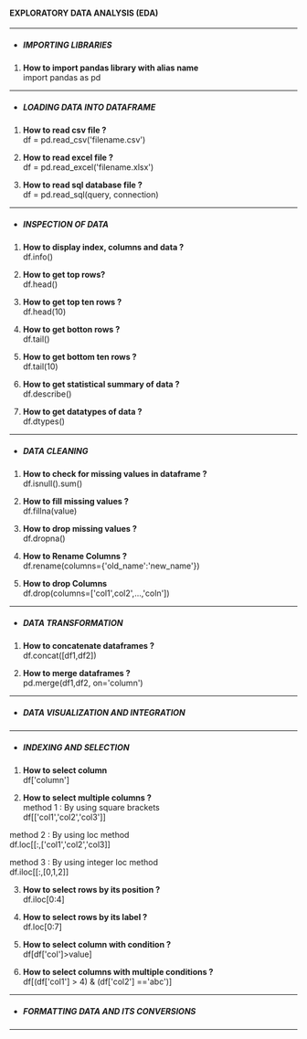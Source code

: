#### EXPLORATORY DATA ANALYSIS (EDA)
------------------------------------
- ##### IMPORTING LIBRARIES
1. <b>How to import pandas library with alias name</b><br>
import pandas as pd
------------------------------------
- ##### LOADING DATA INTO DATAFRAME
1. <b>How to read csv file ?</b> <br>
df = pd.read_csv('filename.csv')

2. <b>How to read excel file ?</b> <br>
df = pd.read_excel('filename.xlsx')

3. <b>How to read sql database file ?</b><br>
df = pd.read_sql(query, connection)
------------------------------------
- ##### INSPECTION OF DATA
1. <b> How to display index, columns and data ?</b><br>
df.info()

2. <b> How to get top rows?</b><br>
df.head()

3. <b> How to get top ten rows ?</b><br>
df.head(10)

4. <b> How to get botton rows ?</b><br>
df.tail()

5. <b> How to get bottom ten rows ?</b><br>
df.tail(10)

6. <b> How to get statistical summary of data ?</b><br>
df.describe()

7. <b> How to get datatypes of data ?</b><br>
df.dtypes()
------------------------------------
- ##### DATA CLEANING

1. <b> How to check for missing values in dataframe ? </b><br>
df.isnull().sum()

3. <b>How to fill missing values ?</b><br>
df.fillna(value)

4. <b>How to drop missing values ?</b><br>
df.dropna()

5. <b>How to Rename Columns ?</b><br>
df.rename(columns={'old_name':'new_name'})

6. <b>How to drop Columns</b><br>
df.drop(columns=['col1',col2',...,'coln'])
------------------------------------------------------------------------
- ##### DATA TRANSFORMATION
1. <b>How to concatenate dataframes ?</b><br>
df.concat([df1,df2])

2. <b>How to merge dataframes ?</b><br>
pd.merge(df1,df2, on='column')
------------------------------------------------------------------------
- ##### DATA VISUALIZATION AND INTEGRATION
------------------------------------------------------------------------
- ##### INDEXING AND SELECTION
1. <b>How to select column</b><br>
df['column']

2. <b>How to select multiple columns ?</b><br>
method 1 : By using square brackets<br>
df[['col1','col2','col3']]

method 2 : By using loc method<br>
df.loc[[:,['col1','col2','col3]]

method 3 : By using integer loc method<br>
df.iloc[[:,[0,1,2]]

3. <b>How to select rows by its position ?</b><br>
df.iloc[0:4]

4. <b>How to select rows by its label ?</b><br>
df.loc[0:7]

5. <b>How to select column with condition ?</b><br>
df[df['col']>value]

6. <b>How to select columns with multiple conditions ?</b><br>
df[(df['col1'] > 4) & (df['col2'] =='abc')]

------------------------------------------------------------------------
- ##### FORMATTING DATA AND ITS CONVERSIONS
------------------------------------------------------------------------
